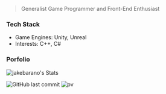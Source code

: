 > Generalist Game Programmer and Front-End Enthusiast

### Tech Stack
- Game Engines: Unity, Unreal
- Interests: C++, C#

### Porfolio
![jakebarano's Stats](https://github-readme-stats.vercel.app/api?username=jakebarano&theme=blue-green&show_icons=true&hide_border=true&count_private=true)

![GitHub last commit](https://img.shields.io/github/last-commit/jakebarano/jakebarano)
![pv](https://pageview.vercel.app/?github_user=jakebarano)


<!--
**Jakebarano/jakebarano** is a ✨ _special_ ✨ repository because its `README.md` (this file) appears on your GitHub profile.

Here are some ideas to get you started:

- 🔭 I’m currently working on ...
- 🌱 I’m currently learning ...
- 👯 I’m looking to collaborate on ...
- 🤔 I’m looking for help with ...
- 💬 Ask me about ...
- 📫 How to reach me: ...
- 😄 Pronouns: ...
- ⚡ Fun fact: ...
-->
